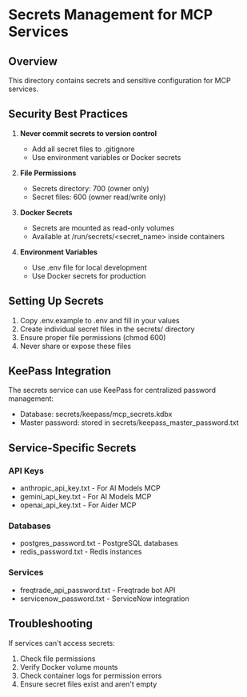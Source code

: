 # Secrets Management for MCP Services

## Overview
This directory contains secrets and sensitive configuration for MCP services.

## Security Best Practices

1. **Never commit secrets to version control**
   - Add all secret files to .gitignore
   - Use environment variables or Docker secrets

2. **File Permissions**
   - Secrets directory: 700 (owner only)
   - Secret files: 600 (owner read/write only)

3. **Docker Secrets**
   - Secrets are mounted as read-only volumes
   - Available at /run/secrets/<secret_name> inside containers

4. **Environment Variables**
   - Use .env file for local development
   - Use Docker secrets for production

## Setting Up Secrets

1. Copy .env.example to .env and fill in your values
2. Create individual secret files in the secrets/ directory
3. Ensure proper file permissions (chmod 600)
4. Never share or expose these files

## KeePass Integration

The secrets service can use KeePass for centralized password management:
- Database: secrets/keepass/mcp_secrets.kdbx
- Master password: stored in secrets/keepass_master_password.txt

## Service-Specific Secrets

### API Keys
- anthropic_api_key.txt - For AI Models MCP
- gemini_api_key.txt - For AI Models MCP
- openai_api_key.txt - For Aider MCP

### Databases
- postgres_password.txt - PostgreSQL databases
- redis_password.txt - Redis instances

### Services
- freqtrade_api_password.txt - Freqtrade bot API
- servicenow_password.txt - ServiceNow integration

## Troubleshooting

If services can't access secrets:
1. Check file permissions
2. Verify Docker volume mounts
3. Check container logs for permission errors
4. Ensure secret files exist and aren't empty
